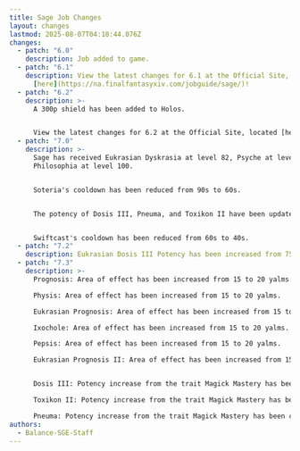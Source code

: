 ```yaml
---
title: Sage Job Changes
layout: changes
lastmod: 2025-08-07T04:18:44.076Z
changes:
  - patch: "6.0"
    description: Job added to game.
  - patch: "6.1"
    description: View the latest changes for 6.1 at the Official Site, located
      [here](https://na.finalfantasyxiv.com/jobguide/sage/)!
  - patch: "6.2"
    description: >-
      A﻿ 300p shield has been added to Holos.


      View the latest changes for 6.2 at the Official Site, located [here](https://na.finalfantasyxiv.com/jobguide/sage/)
  - patch: "7.0"
    description: >-
      Sage has received Eukrasian Dyskrasia at level 82, Psyche at level 92, and
      Philosophia at level 100.


      Soteria's cooldown has been reduced from 90s to 60s.


      The potency of Dosis III, Pneuma, and Toxikon II have been updated from 330p to 360p.


      Swiftcast's cooldown has been reduced from 60s to 40s.
  - patch: "7.2"
    description: Eukrasian Dosis III Potency has been increased from 75 to 80.
  - patch: "7.3"
    description: >-
      Prognosis: Area of effect has been increased from 15 to 20 yalms.

      Physis: Area of effect has been increased from 15 to 20 yalms.

      Eukrasian Prognosis: Area of effect has been increased from 15 to 20 yalms.

      Ixochole: Area of effect has been increased from 15 to 20 yalms.

      Pepsis: Area of effect has been increased from 15 to 20 yalms.

      Eukrasian Prognosis II: Area of effect has been increased from 15 to 20 yalms.


      Dosis III: Potency increase from the trait Magick Mastery has been changed from 370 to 380.

      Toxikon II: Potency increase from the trait Magick Mastery has been changed from 370 to 380.

      Pneuma: Potency increase from the trait Magick Mastery has been changed from 370 to 380.
authors:
  - Balance-SGE-Staff
---
```

